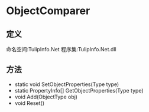 # ObjectComparer

## 定义

命名空间:TulipInfo.Net
程序集:TulipInfo.Net.dll


## 方法
- static void SetObjectProperties(Type type)
- static PropertyInfo[] GetObjectProperties(Type type)
- void Add(ObjectType obj)
- void Reset()